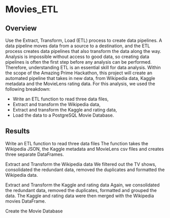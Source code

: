 # Movies_ETL

## Overview
Use the Extract, Transform, Load (ETL) process to create data pipelines. A data pipeline moves data from a source to a destination, and the ETL process creates data pipelines that also transform the data along the way. Analysis is impossible without access to good data, so creating data pipelines is often the first step before any analysis can be performed. Therefore, understanding ETL is an essential skill for data analysis. Within the scope of the Amazing Prime Hackathon, this project will create an automated pipeline that takes in new data, from Wikipedia data, Kaggle metadata and the MovieLens rating data. 
For this analysis, we used the following breakdown:

- Write an ETL function to read three data files,
- Extract and transform the Wikipedia data,
- Extract and transform the Kaggle and rating data,
- Load the data to a PostgreSQL Movie Database.

## Results
Write an ETL function to read three data files
The function takes the Wikipedia JSON, the Kaggle metadata and MovieLens csv files and creates three separate DataFrames.

Extract and Transform the Wikipedia data
We filtered out the TV shows, consolidated the redundant data, removed the duplicates and formatted the Wikipedia data.

Extract and Transform the Kaggle and rating data
Again, we consolidated the redundant data, removed the duplicates, formatted and grouped the data.
The Kaggle and rating data were then merged with the Wikipedia movies DataFrame.


Create the Movie Database
